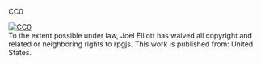 CC0

<p xmlns:dct="http://purl.org/dc/terms/" xmlns:vcard="http://www.w3.org/2001/vcard-rdf/3.0#">
 <a rel="license" href="http://creativecommons.org/publicdomain/zero/1.0/">
  <img src="http://i.creativecommons.org/p/zero/1.0/88x31.png" style="border-style: none;" alt="CC0" />
 </a>
 <br /> To the extent possible under law, <span resource="[_:publisher]" rel="dct:publisher"><span property="dct:title">Joel Elliott</span></span> has waived all copyright and related or neighboring rights to <span property="dct:title">rpgjs</span>. This work is published from: <span property="vcard:Country" datatype="dct:ISO3166" content="US" about="[_:publisher]"> United States</span>.
</p>
